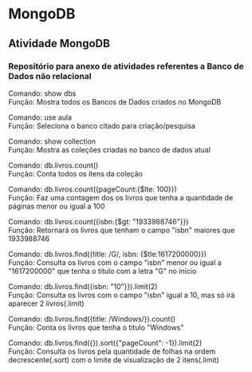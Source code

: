 # MongoDB

## Atividade MongoDB

### Repositório para anexo de atividades referentes a Banco de Dados não relacional 

Comando: show dbs <br>
Função: Mostra todos os Bancos de Dados criados no MongoDB 

Comando: use aula <br>
Função: Seleciona o banco citado para criação/pesquisa 

Comando: show collection <br>
Função: Mostra as coleções criadas no banco de dados atual 

Comando: db.livros.count() <br>
Função: Conta todos os itens da coleção 

Comando: db.livros.count({pageCount:{$lte: 100}}) <br>
Função: Faz uma contagem dos os livros que tenha a quantidade de páginas menor ou igual a 100

Comando: db.livros.count({isbn:{$gt: "1933988746"}}) <br>
Função: Retornará os livros que tenham o campo "isbn" maiores que 1933988746 

Comando: db.livros.find({title: /G/, isbn: {$tle:1617200000}}) <br>
Função: Consulta os livros com o campo "isbn" menor ou igual a "1617200000" que tenha o titulo com a letra "G" no início

Comando: db.livros.find({isbn: "10"}}).limit(2) <br>
Função: Consulta os livros com o campo "isbn" igual a 10, mas só irá aparecer 2 livros(.limit) 

Comando: db.livros.find({title: /Windows/}).count() <br>
Função: Conta os livros que tenha o titulo "Windows"

Comando: db.livros.find({}).sort({"pageCount": -1}).limit(2) <br>
Função: Consulta os livros pela quantidade de folhas na ordem decrescente(.sort) com o limite de visualização de 2 itens(.limit)
